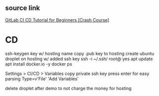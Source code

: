 ## source link
[GitLab CI CD Tutorial for Beginners [Crash Course]](https://www.youtube.com/watch?v=qP8kir2GUgo)

# CD
ssh-keygen
key w/ hosting name
copy .pub key to hosting
create ubuntu droplet on hosting w/ added ssh key
ssh -i ~/.ssh/<key-name-without-pub> root@<droplet-public-ip>
yes
apt update  
 apt install docker.io -y
docker ps

Settings > CI/CD > Variables
copy private ssh key
press enter for easy parsing
Type=v'File'
'Add Variables'

delete droplet after demo to not charge the money for hosting
